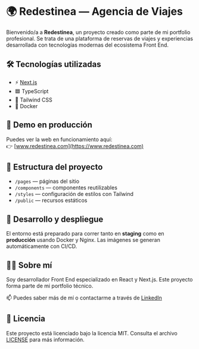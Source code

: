 # 🌍 Redestinea — Agencia de Viajes

Bienvenido/a a **Redestinea**, un proyecto creado como parte de mi portfolio profesional. Se trata de una plataforma de reservas de viajes y experiencias desarrollada con tecnologías modernas del ecosistema Front End.

## 🛠️ Tecnologías utilizadas

- ⚡ [Next.js](https://nextjs.org/)
- 🟦 TypeScript
- 🎨 Tailwind CSS
- 🐳 Docker

## 🚀 Demo en producción

Puedes ver la web en funcionamiento aquí:  
👉 [www.redestinea.com](https://www.redestinea.com)

## 📂 Estructura del proyecto

- `/pages` — páginas del sitio
- `/components` — componentes reutilizables
- `/styles` — configuración de estilos con Tailwind
- `/public` — recursos estáticos

## 🧪 Desarrollo y despliegue

El entorno está preparado para correr tanto en **staging** como en **producción** usando Docker y Nginx. Las imágenes se generan automáticamente con CI/CD.

## 🧑‍💼 Sobre mí

Soy desarrollador Front End especializado en React y Next.js. Este proyecto forma parte de mi portfolio técnico.

📫 Puedes saber más de mí o contactarme a través de [LinkedIn](https://www.linkedin.com/in/josanfersal/)

## 📝 Licencia

Este proyecto está licenciado bajo la licencia MIT. Consulta el archivo [LICENSE](./LICENSE) para más información.
